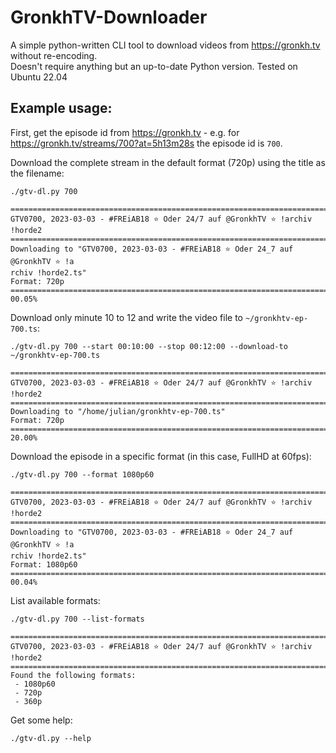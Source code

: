 # GronkhTV-Downloader

A simple python-written CLI tool to download videos from https://gronkh.tv without re-encoding.  
Doesn't require anything but an up-to-date Python version. Tested on Ubuntu 22.04

## Example usage:

First, get the episode id from https://gronkh.tv - e.g. for https://gronkh.tv/streams/700?at=5h13m28s the episode id is `700`.

Download the complete stream in the default format (720p) using the title as the filename:
```
./gtv-dl.py 700

================================================================================
GTV0700, 2023-03-03 - #FREiAB18 ⭐ Oder 24/7 auf @GronkhTV ⭐ !archiv !horde2
================================================================================
Downloading to "GTV0700, 2023-03-03 - #FREiAB18 ⭐ Oder 24_7 auf @GronkhTV ⭐ !a
rchiv !horde2.ts"
Format: 720p
================================================================================
00.05%
```

Download only minute 10 to 12 and write the video file to `~/gronkhtv-ep-700.ts`:
```
./gtv-dl.py 700 --start 00:10:00 --stop 00:12:00 --download-to ~/gronkhtv-ep-700.ts

================================================================================
GTV0700, 2023-03-03 - #FREiAB18 ⭐ Oder 24/7 auf @GronkhTV ⭐ !archiv !horde2
================================================================================
Downloading to "/home/julian/gronkhtv-ep-700.ts"
Format: 720p
================================================================================
20.00%
```

Download the episode in a specific format (in this case, FullHD at 60fps):
```
./gtv-dl.py 700 --format 1080p60

================================================================================
GTV0700, 2023-03-03 - #FREiAB18 ⭐ Oder 24/7 auf @GronkhTV ⭐ !archiv !horde2
================================================================================
Downloading to "GTV0700, 2023-03-03 - #FREiAB18 ⭐ Oder 24_7 auf @GronkhTV ⭐ !a
rchiv !horde2.ts"
Format: 1080p60
================================================================================
00.04%
```

List available formats:
```
./gtv-dl.py 700 --list-formats

================================================================================
GTV0700, 2023-03-03 - #FREiAB18 ⭐ Oder 24/7 auf @GronkhTV ⭐ !archiv !horde2
================================================================================
Found the following formats:
 - 1080p60
 - 720p
 - 360p
```

Get some help:
```
./gtv-dl.py --help
```

